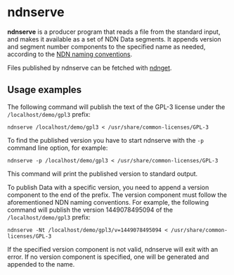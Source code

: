 # ndnserve

**ndnserve** is a producer program that reads a file from the standard input, and makes it
available as a set of NDN Data segments. It appends version and segment number components
to the specified name as needed, according to the [NDN naming conventions](
https://named-data.net/publications/techreports/ndn-tr-22-3-ndn-memo-naming-conventions/).

Files published by ndnserve can be fetched with [ndnget](../get/README.md).

## Usage examples

The following command will publish the text of the GPL-3 license under the `/localhost/demo/gpl3`
prefix:

    ndnserve /localhost/demo/gpl3 < /usr/share/common-licenses/GPL-3

To find the published version you have to start ndnserve with the `-p` command line option,
for example:

    ndnserve -p /localhost/demo/gpl3 < /usr/share/common-licenses/GPL-3

This command will print the published version to standard output.

To publish Data with a specific version, you need to append a version component to the end of the
prefix. The version component must follow the aforementioned NDN naming conventions. For example,
the following command will publish the version 1449078495094 of the `/localhost/demo/gpl3` prefix:

    ndnserve -Nt /localhost/demo/gpl3/v=1449078495094 < /usr/share/common-licenses/GPL-3

If the specified version component is not valid, ndnserve will exit with an error. If no version
component is specified, one will be generated and appended to the name.
